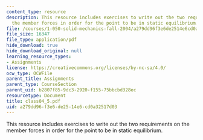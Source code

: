 ```yaml
---
content_type: resource
description: This resource includes exercises to write out the two requirements on
  the member forces in order for the point to be in static equilibrium.
file: /courses/1-050-solid-mechanics-fall-2004/a279dd96f3e6de2514e6cd0a32517d03_class04_5.pdf
file_size: 16347
file_type: application/pdf
hide_download: true
hide_download_original: null
learning_resource_types:
- Assignments
license: https://creativecommons.org/licenses/by-nc-sa/4.0/
ocw_type: OCWFile
parent_title: Assignments
parent_type: CourseSection
parent_uid: b2807f85-9dc3-2920-f155-75bbcbd328ec
resourcetype: Document
title: class04_5.pdf
uid: a279dd96-f3e6-de25-14e6-cd0a32517d03
---
```

This resource includes exercises to write out the two requirements on the member forces in order for the point to be in static equilibrium.